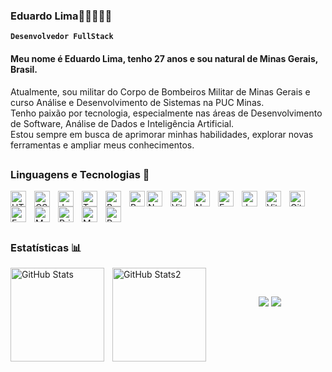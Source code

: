 ### Eduardo Lima👨🏽‍🚒👨‍💻

**`Desenvolvedor FullStack`**

#### Meu nome é Eduardo Lima, tenho 27 anos e sou natural de Minas Gerais, Brasil.

Atualmente, sou militar do Corpo de Bombeiros Militar de Minas Gerais e curso Análise e Desenvolvimento de Sistemas na PUC Minas.  
Tenho paixão por tecnologia, especialmente nas áreas de Desenvolvimento de Software, Análise de Dados e Inteligência Artificial.  
Estou sempre em busca de aprimorar minhas habilidades, explorar novas ferramentas e ampliar meus conhecimentos.

##

### Linguagens e Tecnologias 🤖

<img 
    align="left" 
    alt="HTML"
    title="HTML" 
    width="25px" 
    style="padding-right: 10px;" 
    src="https://cdn.jsdelivr.net/gh/devicons/devicon@latest/icons/html5/html5-original.svg" 
/>
<img 
    align="left" 
    alt="CSS" 
    title="CSS" 
    width="25px" 
    style="padding-right: 10px;" 
    src="https://cdn.jsdelivr.net/gh/devicons/devicon@latest/icons/css3/css3-original.svg" 
/>
<img 
    align="left" 
    alt="JavaScript" 
    title="JavaScript" 
    width="25px" 
    style="padding-right: 10px;" 
    src="https://devicon-website.vercel.app/api/javascript/plain.svg" 
/>
<img 
    align="left" 
    alt="TypeScript" 
    title="TypeScript" 
    width="25px" 
    style="padding-right: 10px;" 
    src="https://devicon-website.vercel.app/api/typescript/plain.svg" 
/>
<img 
    align="left" 
    alt="React" 
    title="React" 
    width="25px" 
    style="padding-right: 10px;" 
    src="https://cdn.jsdelivr.net/gh/devicons/devicon@latest/icons/react/react-original.svg" 
/>
<img 
    align="left" 
    alt="Bootstrap" 
    title="Bootstrap" 
    width="25px" 
    style="padding-right: 0px;" 
    src="https://devicon-website.vercel.app/api/bootstrap/plain.svg" 
/>
<img 
    align="left" 
    alt="Next.js" 
    title="Next.js" 
    width="25px" 
    style="padding-right: 10px;" 
    src="https://devicon-website.vercel.app/api/nextjs/original.svg?color=%23FFFFFF" 
/>
<img 
    align="left"
    alt="Vite" 
    title="Vite" 
    width="25px" 
    style="padding-right: 10px;" 
    src="https://cdn.jsdelivr.net/gh/devicons/devicon@latest/icons/vitejs/vitejs-original.svg" 
/>


<img 
    align="left" 
    alt="Node.js" 
    title="Node.js" 
    width="25px" 
    style="padding-right: 10px;" 
    src="https://devicon-website.vercel.app/api/nodejs/original.svg" 
/>
<img 
    align="left" 
    alt="Express.js" 
    title="Express.js" 
    width="25px" 
    style="padding-right: 10px;" 
    src="https://devicon-website.vercel.app/api/express/original.svg?color=%23FFFFFF" 
/>

<img 
    align="left" 
    alt="Jest" 
    title="Jest" 
    width="25px" 
    style="padding-right: 10px;" 
    src="https://cdn.jsdelivr.net/gh/devicons/devicon@latest/icons/jest/jest-plain.svg" 
/>
<img 
    align="left" 
    alt="Vitest" 
    title="Vitest" 
    width="25px" 
    style="padding-right: 10px;" 
    src="https://cdn.jsdelivr.net/gh/devicons/devicon@latest/icons/vitest/vitest-original.svg" 
/>
<img  
    align="left"
    alt="Git" 
    title="Git" 
    width="25px" 
    style="padding-right: 10px;" 
    src="https://cdn.jsdelivr.net/gh/devicons/devicon@latest/icons/git/git-original.svg" 
/>
<img 
    align="left" 
    alt="Expo" 
    title="Expo" 
    width="25px" 
    style="padding-right: 10px;" 
    src="https://github.com/user-attachments/assets/a44c1109-a87c-4054-bc6a-5bd458f36bdc" 
/>


<img 
    align="left" 
    alt="MongoDB" 
    title="MongoDB" 
    width="25px" 
    style="padding-right: 10px;" 
    src="https://cdn.jsdelivr.net/gh/devicons/devicon@latest/icons/mongodb/mongodb-original.svg" 
/>
<img 
    align="left" 
    alt="Prisma" 
    title="Prisma" 
    width="25px" 
    style="padding-right: 10px;" 
    src="https://github.com/user-attachments/assets/84493630-da14-401e-9c59-7b83b779f0b9" 
/>

<img  
    align="left"
    alt="MySQL" 
    title="MySQL" 
    width="25px" 
    style="padding-right: 10px;" 
    src="https://cdn.jsdelivr.net/gh/devicons/devicon@latest/icons/mysql/mysql-original-wordmark.svg" 
/>
<img 
    alt="Python" 
    title="Python" 
    width="25px" 
    style="padding-right: 10px;" 
    src="https://cdn.jsdelivr.net/gh/devicons/devicon@latest/icons/python/python-original.svg" 
/>

##

### Estatísticas 📊

<p>
  <img
    align="left"
    alt="GitHub Stats" 
    height="150" 
    style="padding-right: 10px;" 
    src="https://github-readme-stats.vercel.app/api?username=eduardocesl&theme=dark&hide_border=true&include_all_commits=true&count_private=true&locale=pt-br&show_icons=true" 
  />
</p>

<p>
    <img
        align="left"
        alt="GitHub Stats2"
        height="150"
        style="padding-right: 10px;"
        src="https://github-readme-stats.vercel.app/api/top-langs/?username=eduardocesl&theme=dark&hide_border=true&layout=compact&include_all_commit=true&count_private=true&local=pt-br&show_icons=true&custom_title=Tecnologias&langs_count=9"
    />
</p>


<br>

##
<div align="center">
<a href="https://www.linkedin.com/in/eduardocesl" target="_blank"><img src="https://img.shields.io/badge/-LinkedIn-%230077B5?style=for-the-badge&logo=linkedin&logoColor=white" target="_blank"></a>
<a href = "mailto:lima.eduardocesl@gmail.com"><img src="https://img.shields.io/badge/-Gmail-%23333?style=for-the-badge&logo=gmail&logoColor=white" target="_blank"></a>
</div>
